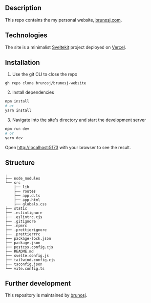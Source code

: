 ## Description

This repo contains the my personal website, [brunosj.com](https://brunosj.com).

## Technologies

The site is a minimalist [Sveltekit](https://kit.svelte.dev/) project deployed on [Vercel](https://vercel.com/).

## Installation

1. Use the git CLI to close the repo

```
gh repo clone brunosj/brunosj-website
```

2. Install dependencies

```bash
npm install
# or
yarn install
```

3. Navigate into the site's directory and start the development server

```bash
npm run dev
# or
yarn dev
```

Open [http://localhost:5173](http://localhost:5173) with your browser to see the result.

## Structure

```
.
├── node_modules
└── src
    ├── lib
    ├── routes
    ├── app.d.ts
    ├── app.html
    ├── globals.css
├── static
├── .eslintignore
├── .eslintrc.cjs
├── .gitignore
├── .npmrc
├── .prettierignore
├── .prettierrrc
├── package-lock.json
├── package.json
├── postcss.config.cjs
├── README.md
├── svelte.config.js
├── tailwind.config.cjs
├── tsconfig.json
└── vite.config.ts
```

## Further development

This repository is maintained by [brunosj](https://github.com/brunosj).
